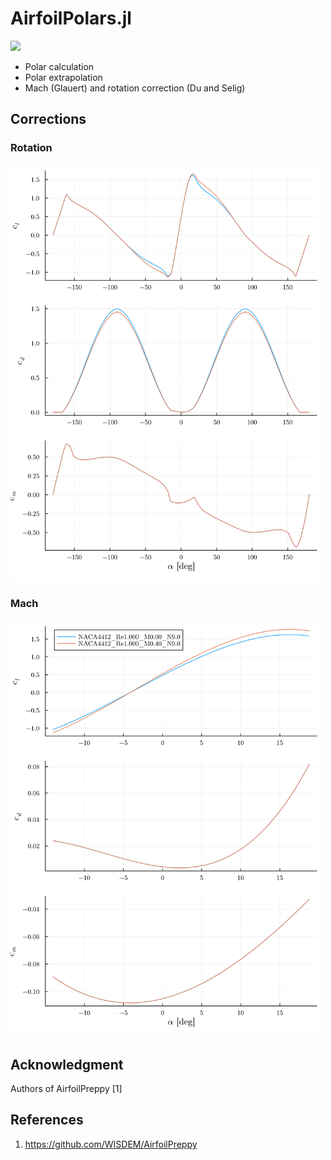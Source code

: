 # AirfoilPolars.jl

[![](https://img.shields.io/badge/docs-dev-blue.svg)](https://christianhauschel.github.io/AirfoilPolars.jl/dev/)

- Polar calculation
- Polar extrapolation
- Mach (Glauert) and rotation correction (Du and Selig)

## Corrections

### Rotation

<img src="docs/src/assets/rotation.svg" width=500px></img>

### Mach 

<img src="docs/src/assets/mach.svg" width=500px></img>


## Acknowledgment

Authors of AirfoilPreppy [1]


## References

1. https://github.com/WISDEM/AirfoilPreppy
